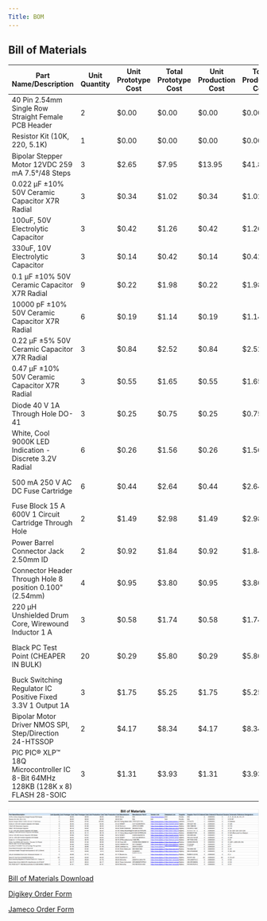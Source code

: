 ```yaml
---
Title: BOM
---
```

## Bill of Materials

| Part Name/Description                                                           | Unit Quantity | Unit Prototype Cost | Total Prototype Cost | Unit Production Cost | Total Production Cost | Manufacturer                            | Manufacturer Part # | Vendor Link                                                                                                                                                                                                                                                                                                                                                                                                                                                                                                                         | Datasheet Link                                                                                                                                                              | Supplier | Supplier Part #             | # Ordered | Date Ordered | # Received | Surplus | Schematic Reference Designators |
|---------------------------------------------------------------------------------|---------------|---------------------|----------------------|----------------------|-----------------------|-----------------------------------------|---------------------|-------------------------------------------------------------------------------------------------------------------------------------------------------------------------------------------------------------------------------------------------------------------------------------------------------------------------------------------------------------------------------------------------------------------------------------------------------------------------------------------------------------------------------------|-----------------------------------------------------------------------------------------------------------------------------------------------------------------------------|----------|-----------------------------|-----------|--------------|------------|---------|---------------------------------|
| 40 Pin 2.54mm Single Row Straight Female PCB Header                             |             2 |               $0.00 |                $0.00 |                $0.00 |                 $0.00 | Qunqi                                   | N/A                 | https://www.amazon.com/Qunqi-2-54mm-Straight-Connector-Arduino/dp/B07CGGSDWF/ref=sr_1_17?dchild=1&keywords=female+header+strips&qid=1595380282&sr=8-17                                                                                                                                                                                                                                                                                                                                                                              | N/A                                                                                                                                                                         | Peralta  | N/A                         |         2 |    2/28/2025 |          4 |       2 | J1, J5, J6, J9, J10, J11        |
| Resistor Kit (10K, 220, 5.1K)                                                   |             1 |               $0.00 |                $0.00 |                $0.00 |                 $0.00 | N/A                                     | N/A                 | N/A                                                                                                                                                                                                                                                                                                                                                                                                                                                                                                                                 | N/A                                                                                                                                                                         | Peralta  | N/A                         |         1 |    2/28/2025 |          1 |       0 | R1-R7                           |
| Bipolar Stepper Motor 12VDC 259 mA 7.5°/48 Steps                                |             3 |               $2.65 |                $7.95 |               $13.95 |                $41.85 | Fulling Motor USA                       | 35BYHJ30-36A        | https://www.jameco.com/z/35BYHJ30-36A-Fulling-Motor-USA-Bipolar-Stepper-Motor-12VDC-259-mA-7-5-deg-48-Steps_2234476.html?CID=GOOG&gad_source=1&gclid=CjwKCAiAlPu9BhAjEiwA5NDSA3S3xKQSO3o9rV3IAYmnlmhb64g-l5FYRvc8DqAq_hisXs7W4HKWGxoCDoUQAvD_BwE                                                                                                                                                                                                                                                                                    | https://www.jameco.com/Jameco/Products/ProdDS/2234476.pdf                                                                                                                   | Jameco   | 2234476                     |         1 |    2/28/2025 |          3 |       0 | External                        |
| 0.022 µF ±10% 50V Ceramic Capacitor X7R Radial                                  |             3 |               $0.34 |                $1.02 |                $0.34 |                 $1.02 | KEMET                                   | C317C223K5R5TA      | https://www.digikey.com/en/products/detail/kemet/C317C223K5R5TA/818003?gclsrc=aw.ds&&utm_adgroup=&utm_source=google&utm_medium=cpc&utm_campaign=PMax%20Supplier_Focus%20Supplier&utm_term=&utm_content=&utm_id=go_cmp-20243063242_adg-_ad-__dev-c_ext-_prd-818003_sig-CjwKCAiAlPu9BhAjEiwA5NDSA9ZnAvqPFta42b8yNWGzpqlgQcslWREW5KJrOqDfQd4mBZ5f9KFpHBoCas8QAvD_BwE&gad_source=1&gclid=CjwKCAiAlPu9BhAjEiwA5NDSA9ZnAvqPFta42b8yNWGzpqlgQcslWREW5KJrOqDfQd4mBZ5f9KFpHBoCas8QAvD_BwE&gclsrc=aw.ds                                       | https://content.kemet.com/datasheets/KEM_C1050_GOLDMAX_X7R.pdf                                                                                                              | Digkey   | 399-4227-ND                 |         3 |    2/28/2025 |          3 |       0 | C25                             |
| 100uF, 50V Electrolytic Capacitor                                               |             3 |               $0.42 |                $1.26 |                $0.42 |                 $1.26 | Nichicon                                | UPW1H101MPD         | https://www.digikey.com/en/products/detail/nichicon/UPW1H101MPD/589640?gclsrc=aw.ds&&utm_adgroup=&utm_source=google&utm_medium=cpc&utm_campaign=PMax%20Shopping_Product_Medium%20ROAS%20Categories&utm_term=&utm_content=&utm_id=go_cmp-20223376311_adg-_ad-__dev-c_ext-_prd-589640_sig-CjwKCAiAlPu9BhAjEiwA5NDSAxQXM9bS0h4xB4h52tJNU96R1mbqO_29Kcu0NgNw2bosvY6SHRMtnxoCVIUQAvD_BwE&gad_source=1&gclid=CjwKCAiAlPu9BhAjEiwA5NDSAxQXM9bS0h4xB4h52tJNU96R1mbqO_29Kcu0NgNw2bosvY6SHRMtnxoCVIUQAvD_BwE&gclsrc=aw.ds                     | https://www.nichicon.co.jp/english/series_items/catalog_pdf/e-upw.pdf                                                                                                       | Digikey  | 493-1899-ND                 |         3 |    2/28/2025 |          3 |       0 | C12                             |
| 330uF, 10V Electrolytic Capacitor                                               |             3 |               $0.14 |                $0.42 |                $0.14 |                 $0.42 | Würth Elektronik                        | 860020273010        | https://www.digikey.com/en/products/detail/w%C3%BCrth-elektronik/860020273010/5727147                                                                                                                                                                                                                                                                                                                                                                                                                                               | https://www.we-online.com/components/products/datasheet/860020273010.pdf                                                                                                    | Digikey  | 732-8912-1-ND               |         3 |    2/28/2025 |          3 |       0 | C11                             |
| 0.1 µF ±10% 50V Ceramic Capacitor X7R Radial                                    |             9 |               $0.22 |                $1.98 |                $0.22 |                 $1.98 | Vishay Beyschlag/Draloric/BC Components | K104K10X7RF5UH5     | https://www.digikey.com/en/products/detail/vishay-beyschlag-draloric-bc-components/K104K10X7RF5UH5/2356879                                                                                                                                                                                                                                                                                                                                                                                                                          | https://www.vishay.com/docs/45171/kseries.pdf                                                                                                                               | Digikey  | BC2665CT-ND - Cut Tape (CT) |         9 |    2/28/2025 |          9 |       0 | C4, C20, C22, C23, C24          |
| 10000 pF ±10% 50V Ceramic Capacitor X7R Radial                                  |             6 |               $0.19 |                $1.14 |                $0.19 |                 $1.14 | Vishay Beyschlag/Draloric/BC Components | K103K10X7RF5UH5     | https://www.digikey.com/en/products/detail/vishay-beyschlag-draloric-bc-components/K103K10X7RF5UH5/2356876                                                                                                                                                                                                                                                                                                                                                                                                                          | https://www.vishay.com/docs/45171/kseries.pdf                                                                                                                               | Digikey  | BC2662CT-ND                 |         6 |    2/28/2025 |          6 |       0 | N/A (Removed from Design)       |
| 0.22 µF ±5% 50V Ceramic Capacitor X7R Radial                                    |             3 |               $0.84 |                $2.52 |                $0.84 |                 $2.52 | KEMET                                   | C322C224J5R5TA      | https://www.digikey.com/en/products/detail/kemet/C322C224J5R5TA/3726058?gclsrc=aw.ds&&utm_adgroup=&utm_source=google&utm_medium=cpc&utm_campaign=PMax%20Supplier_Focus%20Supplier&utm_term=&utm_content=&utm_id=go_cmp-20243063242_adg-_ad-__dev-c_ext-_prd-3726058_sig-CjwKCAiAlPu9BhAjEiwA5NDSA5I5Uy-qjYLmZpUetz5B2e21aAGIUOc0xq4GaA5meY42pFcGGwWOMRoCzysQAvD_BwE&gad_source=1&gclid=CjwKCAiAlPu9BhAjEiwA5NDSA5I5Uy-qjYLmZpUetz5B2e21aAGIUOc0xq4GaA5meY42pFcGGwWOMRoCzysQAvD_BwE&gclsrc=aw.ds                                     | https://search.kemet.com/download/datasheet/C322C224J5R5TA                                                                                                                  | Digikey  | 399-9805-ND                 |         3 |    2/28/2025 |          3 |       0 | C26                             |
| 0.47 µF ±10% 50V Ceramic Capacitor X7R Radial                                   |             3 |               $0.55 |                $1.65 |                $0.55 |                 $1.65 | KEMET                                   | C317C474K5R5TA      | https://www.digikey.com/en/products/detail/kemet/C317C474K5R5TA/14681326?gclsrc=aw.ds&&utm_adgroup=&utm_source=google&utm_medium=cpc&utm_campaign=PMax%20Supplier_Focus%20Supplier&utm_term=&utm_content=&utm_id=go_cmp-20243063242_adg-_ad-__dev-c_ext-_prd-14681326_sig-CjwKCAiAlPu9BhAjEiwA5NDSA1dzaCjTNasTq9KPlA2qV6BesnvGz6t2xcwVVG73-5X3i1rAW211WBoC08gQAvD_BwE&gad_source=1&gclid=CjwKCAiAlPu9BhAjEiwA5NDSA1dzaCjTNasTq9KPlA2qV6BesnvGz6t2xcwVVG73-5X3i1rAW211WBoC08gQAvD_BwE&gclsrc=aw.ds                                   | https://content.kemet.com/datasheets/KEM_C1050_GOLDMAX_X7R.pdf                                                                                                              | Digikey  | 399-C317C474K5R5TA-ND       |         3 |    2/28/2025 |          3 |       0 | C22                             |
| Diode 40 V 1A Through Hole DO-41                                                |             3 |               $0.25 |                $0.75 |                $0.25 |                 $0.75 | STMicroelectronics                      | 1N5819RL            | https://www.digikey.com/en/products/detail/stmicroelectronics/1N5819RL/1883818?gclsrc=aw.ds&&utm_adgroup=&utm_source=google&utm_medium=cpc&utm_campaign=PMax%20Supplier_Focus%20Supplier&utm_term=&utm_content=&utm_id=go_cmp-20243063242_adg-_ad-__dev-c_ext-_prd-1883818_sig-CjwKCAiAlPu9BhAjEiwA5NDSA1k8pjBYYJIwnoMBpdygCEZCQK5SmGa0fo9TNcJj2FrpyEBgjJLeAhoCs6gQAvD_BwE&gad_source=1&gclid=CjwKCAiAlPu9BhAjEiwA5NDSA1k8pjBYYJIwnoMBpdygCEZCQK5SmGa0fo9TNcJj2FrpyEBgjJLeAhoCs6gQAvD_BwE&gclsrc=aw.ds                              | https://www.st.com/content/ccc/resource/technical/document/datasheet/26/db/14/60/52/47/47/5b/CD00001625.pdf/files/CD00001625.pdf/jcr:content/translations/en.CD00001625.pdf | Digikey  | 497-7053-2-ND               |         3 |    2/28/2025 |          3 |       0 | D1                              |
| White, Cool 9000K LED Indication - Discrete 3.2V Radial                         |             6 |               $0.26 |                $1.56 |                $0.26 |                 $1.56 | Cree LED                                | C503B-WAN-CBBDB151  | https://www.digikey.com/en/products/detail/cree-led/C503B-WAN-CBBDB151/5824241?gclsrc=aw.ds&&utm_adgroup=&utm_source=google&utm_medium=cpc&utm_campaign=PMax%20Shopping_Product_Medium%20ROAS%20Categories&utm_term=&utm_content=&utm_id=go_cmp-20223376311_adg-_ad-__dev-c_ext-_prd-5824241_sig-CjwKCAiAlPu9BhAjEiwA5NDSA8z4fE8LbGnArh0_ItNKKUuYQxMFTiPGONT_gDVCauDFlNFjsNpeEBoCHt4QAvD_BwE&gad_source=1&gclid=CjwKCAiAlPu9BhAjEiwA5NDSA8z4fE8LbGnArh0_ItNKKUuYQxMFTiPGONT_gDVCauDFlNFjsNpeEBoCHt4QAvD_BwE&gclsrc=aw.ds            | https://downloads.cree-led.com/files/ds/h/HB-C503B-WAN.pdf                                                                                                                  | Digikey  | C503B-WAN-CBBDB151-ND       |         3 |    2/28/2025 |          6 |       0 | LED1, LED2 (D3, D4)             |
| 500 mA 250 V AC DC Fuse Cartridge                                               |             6 |               $0.44 |                $2.64 |                $0.44 |                 $2.64 | Littelfuse Inc.                         | 0217.500MXP         | https://www.digikey.com/en/products/detail/littelfuse-inc/0217.500MXP/777537?gclsrc=aw.ds&&utm_adgroup=&utm_source=google&utm_medium=cpc&utm_campaign=Pmax%20Shopping_Supplier_Littelfuse&utm_term=&utm_content=&utm_id=go_cmp-20747813920_adg-_ad-__dev-c_ext-_prd-777537_sig-CjwKCAiAlPu9BhAjEiwA5NDSA8BYCzGlhykL9Amp8tGEuaYxLEuPj67SjxVPP2m5LtlKVjOpu9tsbRoCqmYQAvD_BwE&gad_source=1&gclid=CjwKCAiAlPu9BhAjEiwA5NDSA8BYCzGlhykL9Amp8tGEuaYxLEuPj67SjxVPP2m5LtlKVjOpu9tsbRoCqmYQAvD_BwE&gclsrc=aw.ds                              | https://www.littelfuse.com/assetdocs/littelfuse-fuse-217-datasheet?assetguid=af55be94-c42e-41b1-ad43-e070e09443fe                                                           | Digikey  | F1720-ND                    |         6 |    2/28/2025 |          6 |       0 | F1                              |
| Fuse Block 15 A 600V 1 Circuit Cartridge Through Hole                           |             2 |               $1.49 |                $2.98 |                $1.49 |                 $2.98 | Littelfuse Inc.                         | 03540101ZXGY        | https://www.digikey.com/en/products/detail/littelfuse-inc/03540101ZXGY/553974                                                                                                                                                                                                                                                                                                                                                                                                                                                       | https://www.littelfuse.com/assetdocs/littelfuse_fuse_block_354_datasheet.pdf?assetguid=6e94c133-ad48-47b7-8fff-80ea6c66704d                                                 | Digikey  | F1498-ND                    |         2 |    2/28/2025 |          2 |       0 | F1                              |
| Power Barrel Connector Jack 2.50mm ID                                           |             2 |               $0.92 |                $1.84 |                $0.92 |                 $1.84 | Würth Elektronik                        | 694108301002        | https://www.digikey.com/en/products/detail/w-rth-elektronik/694108301002/5047524?gclsrc=aw.ds&&utm_adgroup=&utm_source=google&utm_medium=cpc&utm_campaign=PMax%20Supplier_Focus%20Supplier&utm_term=&utm_content=&utm_id=go_cmp-20243063242_adg-_ad-__dev-c_ext-_prd-5047524_sig-CjwKCAiAlPu9BhAjEiwA5NDSA7T-ZANd_wE-CtZ_kWJkl6CjNUYDCGt3gncgXJSXJqwdPXRHSsNRChoC_zMQAvD_BwE&gad_source=1&gclid=CjwKCAiAlPu9BhAjEiwA5NDSA7T-ZANd_wE-CtZ_kWJkl6CjNUYDCGt3gncgXJSXJqwdPXRHSsNRChoC_zMQAvD_BwE&gclsrc=aw.ds                            | https://www.we-online.com/katalog/datasheet/6941xx301002.pdf                                                                                                                | Digikey  | 732-5934-ND                 |         2 |    2/28/2025 |          2 |       0 | J31                             |
| Connector Header Through Hole 8 position 0.100" (2.54mm)                        |             4 |               $0.95 |                $3.80 |                $0.95 |                 $3.80 | Molex                                   | 702460801           | https://www.digikey.com/en/products/detail/molex/0702460801/760165                                                                                                                                                                                                                                                                                                                                                                                                                                                                  | https://www.molex.com/en-us/products/part-detail/702460801?display=pdf                                                                                                      | Digikey  | 900-0702460801-ND           |         4 |    2/28/2025 |          4 |       0 | J32, J33                        |
| 	  220 µH Unshielded Drum Core, Wirewound Inductor 1 A                           |             3 |               $0.58 |                $1.74 |                $0.58 |                 $1.74 | Bourns Inc.                             | RLB9012-221KL       | https://www.digikey.com/en/products/detail/bourns-inc/RLB9012-221KL/1969608                                                                                                                                                                                                                                                                                                                                                                                                                                                         | https://www.bourns.com/docs/Product-Datasheets/RLB9012.pdf                                                                                                                  | Digikey  | RLB9012-221KL-ND            |         3 |    2/28/2025 |          3 |       0 | L1                              |
|          Black PC Test Point (CHEAPER IN BULK)                                  |            20 |               $0.29 |                $5.80 |                $0.29 |                 $5.80 | Keystone E                              | 5011                | https://www.digikey.com/en/products/detail/keystone-electronics/5011/255333?gclsrc=aw.ds&&utm_adgroup=&utm_source=google&utm_medium=cpc&utm_campaign=PMax%20Shopping_Product_Medium%20ROAS%20Categories&utm_term=&utm_content=&utm_id=go_cmp-20223376311_adg-_ad-__dev-c_ext-_prd-255333_sig-CjwKCAiAlPu9BhAjEiwA5NDSA8TUx04YxPopTGa7jYQQJyWZN7Hyo5UoOw--EulGNBDgaZwMmuPJABoCZT8QAvD_BwE&gad_source=1&gclid=CjwKCAiAlPu9BhAjEiwA5NDSA8TUx04YxPopTGa7jYQQJyWZN7Hyo5UoOw--EulGNBDgaZwMmuPJABoCZT8QAvD_BwE&gclsrc=aw.ds                | https://www.keyelco.com/userAssets/file/M65p56.pdf                                                                                                                          | Digikey  | 36-5011-ND                  |        20 |    2/28/2025 |         20 |       0 | J13-J21                         |
| Buck Switching Regulator IC Positive Fixed 3.3V 1 Output 1A                     |             3 |               $1.75 |                $5.25 |                $1.75 |                 $5.25 | Microchip                               | LM2575-3.3WU-TR     | https://www.digikey.com/en/products/detail/microchip-technology/LM2575-3.3WU-TR/16679441?gclsrc=aw.ds&&utm_adgroup=&utm_source=google&utm_medium=cpc&utm_campaign=PMax%20Shopping_Product_Medium%20ROAS%20Categories&utm_term=&utm_content=&utm_id=go_cmp-20223376311_adg-_ad-__dev-c_ext-_prd-16679441_sig-CjwKCAiAzvC9BhADEiwAEhtlNzgovozCst-eYHqQ_QTT8CnWAbNFBMAkZ4CDkSU5XGTwzjRZVjpIaRoC3hsQAvD_BwE&gad_source=1&gclid=CjwKCAiAzvC9BhADEiwAEhtlNzgovozCst-eYHqQ_QTT8CnWAbNFBMAkZ4CDkSU5XGTwzjRZVjpIaRoC3hsQAvD_BwE&gclsrc=aw.ds | https://ww1.microchip.com/downloads/en/DeviceDoc/lm2575.pdf                                                                                                                 | Digikey  | 150-LM2575-3.3WU-TRCT-ND    |         3 |    2/28/2025 |          3 |       0 | IC2                             |
| Bipolar Motor Driver NMOS SPI, Step/Direction 24-HTSSOP                         |             2 |               $4.17 |                $8.34 |                $4.17 |                 $8.34 | Texas Instrument                        | DRV8889QPWPRQ1      | https://www.digikey.com/en/products/detail/texas-instruments/DRV8889QPWPRQ1/11615769                                                                                                                                                                                                                                                                                                                                                                                                                                                | https://www.ti.com/general/docs/suppproductinfo.tsp?distId=10&gotoUrl=http%253A%252F%252Fwww.ti.com%252Flit%252Fgpn%252Fdrv8889-q1                                          | Digikey  | 296-DRV8889QPWPRQ1CT-ND     |         2 |    2/28/2025 |          2 |       0 | IC3                             |
| PIC PIC® XLP™ 18Q Microcontroller IC 8-Bit 64MHz 128KB (128K x 8) FLASH 28-SOIC |             3 |               $1.31 |                $3.93 |                $1.31 |                 $3.93 | Microchip                               | PIC18F27Q10-I/SO    | https://www.digikey.com/en/products/detail/microchip-technology/PIC18F27Q10-I-SO/10064343                                                                                                                                                                                                                                                                                                                                                                                                                                           | https://ww1.microchip.com/downloads/en/DeviceDoc/PIC18F27-47Q10-Data-Sheet-40002043E.pdf                                                                                    | Digikey  | PIC18F27Q10-I/SO-ND         |         3 |    2/28/2025 |          3 |       0 | IC1                             |


<img src="https://raw.githubusercontent.com/shonha/EGR314SSH.github.io/refs/heads/main/images/BOM.png">

[Bill of Materials Download](https://github.com/shonha/EGR314SSH.github.io/blob/main/Documentation/EGR314%20BOM.xlsx)

[Digikey Order Form](https://github.com/shonha/EGR314SSH.github.io/blob/main/Documentation/EGR%20314%20Digikey.xlsx)

[Jameco Order Form](https://github.com/shonha/EGR314SSH.github.io/blob/main/Documentation/EGR%20314%20Jameco.xlsx)
